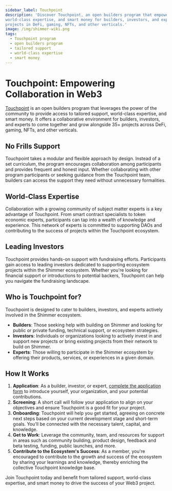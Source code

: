 ```yaml
---
sidebar_label: Touchpoint
description: 'Discover Touchpoint, an open builders program that empowers collaboration and provides tailored support,
world-class expertise, and smart money for builders, investors, and experts. Join Touchpoint and grow alongside diverse
projects in DeFi, gaming, NFTs, and other verticals.'
image: /img/shimmer-wiki.png
tags:
  - Touchpoint program
  - open builders program
  - tailored support
  - world-class expertise
  - smart money
---
```


# Touchpoint: Empowering Collaboration in Web3

[Touchpoint](https://shimmer.network/touchpoint) is an open builders program that leverages the power of the community to
provide access to tailored support,
world-class expertise, and smart money. It offers a collaborative environment for builders, investors, and experts to
come together and grow alongside 35+ projects across DeFi, gaming, NFTs, and other verticals.

## No Frills Support

Touchpoint takes a modular and flexible approach by design. Instead of a set curriculum, the program encourages
collaboration among participants and provides frequent and honest input. Whether collaborating with other program
participants or seeking guidance from the Touchpoint team, builders can access the support they need without unnecessary
formalities.

## World-Class Expertise

Collaboration with a growing community of subject matter experts is a key advantage of Touchpoint. From smart contract
specialists to token economic experts, participants can tap into a wealth of knowledge and
experience. This network of experts is committed to supporting DAOs and contributing to the success of projects within
the Touchpoint ecosystem.

## Leading Investors

Touchpoint provides hands-on support with fundraising efforts. Participants gain access to leading investors dedicated
to supporting ecosystem projects within the Shimmer ecosystem. Whether you're looking for financial support
or introductions to potential backers, Touchpoint can help you navigate the fundraising landscape.

## Who is Touchpoint for?

Touchpoint is designed to cater to builders, investors, and experts actively involved in the Shimmer ecosystem.

- **Builders**: Those seeking help with building on Shimmer and looking for public or private funding, technical
  support, or ecosystem strategies.
- **Investors**: Individuals or organizations looking to actively invest in and support new projects or bring existing
  projects from their network to build on Shimmer.
- **Experts**: Those willing to participate in the Shimmer ecosystem by offering their products, services, or
  experiences in a given domain.

## How It Works

1. **Application**: As a builder, investor, or
   expert, [complete the application form](https://airtable.com/shrxW5Fs6NGDOkkBv) to introduce yourself, your
   organization, and your potential contributions.
2. **Screening**: A short call will follow your application to align on your objectives and ensure Touchpoint is a good
   fit for your project.
3. **Onboarding**: Touchpoint will help you get started, agreeing on concrete next steps based on your current
   development stage and short-term goals. You'll be connected with the necessary talent, capital, and knowledge.
4. **Get to Work**: Leverage the community, team, and resources for support in areas such as community building, product
   design, feedback and beta testing, funding, public launches, and more.
5. **Contribute to the Ecosystem's Success**: As a member, you're encouraged to contribute to the growth and success of
   the ecosystem by sharing your learnings and knowledge, thereby enriching the collective Touchpoint knowledge base.

Join Touchpoint today and benefit from tailored support, world-class expertise, and smart money to drive the success of
your Web3 project.
